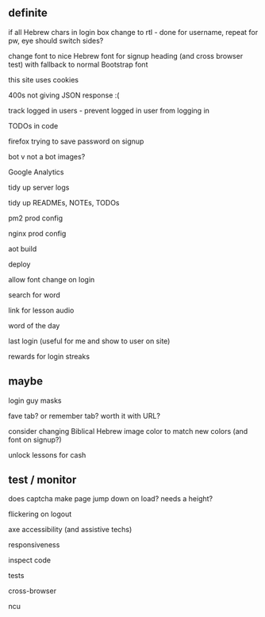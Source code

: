 definite
--------

if all Hebrew chars in login box change to rtl - done for username, repeat for pw, eye should switch sides?

change font to nice Hebrew font for signup heading (and cross browser test)
with fallback to normal Bootstrap font

this site uses cookies

400s not giving JSON response :(

track logged in users - prevent logged in user from logging in

TODOs in code

firefox trying to save password on signup

bot v not a bot images?

Google Analytics

tidy up server logs

tidy up READMEs, NOTEs, TODOs

pm2 prod config

nginx prod config

aot build

deploy

allow font change on login

search for word

link for lesson audio

word of the day

last login (useful for me and show to user on site)

rewards for login streaks

maybe
-----

login guy masks

fave tab? or remember tab? worth it with URL?

consider changing Biblical Hebrew image color to match new colors (and font on signup?)

unlock lessons for cash

test / monitor
--------------

does captcha make page jump down on load? needs a height?

flickering on logout

axe accessibility (and assistive techs)

responsiveness

inspect code

tests

cross-browser

ncu



